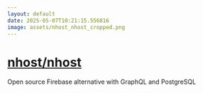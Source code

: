 ```yaml
---
layout: default
date: 2025-05-07T10:21:15.556816
image: assets/nhost_nhost_cropped.png
---
```


# [nhost/nhost](https://github.com/nhost/nhost)

Open source Firebase alternative with GraphQL and PostgreSQL
